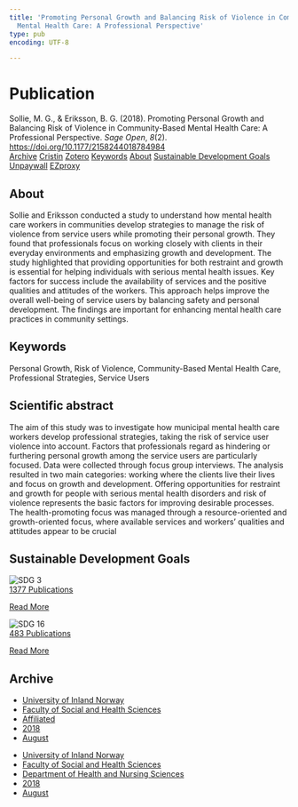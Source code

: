 ```yaml
---
title: 'Promoting Personal Growth and Balancing Risk of Violence in Community-Based
  Mental Health Care: A Professional Perspective'
type: pub
encoding: UTF-8

---
```

<h1>Publication</h1>
<article id="csl-bib-container-N8ECTDVH" class="csl-bib-container">
  <div class="csl-bib-body"> <div class="csl-entry">Sollie, M. G., &#38; Eriksson, B. G. (2018). Promoting Personal Growth and Balancing Risk of Violence in Community-Based Mental Health Care: A Professional Perspective. <i>Sage Open</i>, <i>8</i>(2). <a href="https://doi.org/10.1177/2158244018784984">https://doi.org/10.1177/2158244018784984</a></div> </div>
  <div class="csl-bib-buttons">
    <a href="#taxonomy-article-N8ECTDVH" alt="archive" class="csl-bib-button">Archive</a>
    <a href="https://app.cristin.no/results/show.jsf?id=1605256" alt="Cristin" class="csl-bib-button">Cristin</a>
    <a href="http://zotero.org/groups/5881554/items/N8ECTDVH" alt="Zotero" class="csl-bib-button">Zotero</a>
    <a href="#keywords-article-N8ECTDVH" alt="keywords" class="csl-bib-button">Keywords</a>
    <a href="#about-article-N8ECTDVH" alt="about_pub" class="csl-bib-button">About</a>
    <a href="#sdg-article-N8ECTDVH" alt="sdg" class="csl-bib-button">Sustainable Development Goals</a>
    <a href="https://journals.sagepub.com/doi/pdf/10.1177/2158244018784984" alt="Unpaywall" class="csl-bib-button">Unpaywall</a>
    <a href="https://journals.sagepub.com/doi/pdf/10.1177/2158244018784984" alt="EZproxy" class="csl-bib-button">EZproxy</a>
  </div>
  <div id="csl-bib-meta-container-N8ECTDVH"></div>
</article>
<div id="csl-bib-meta-N8ECTDVH" class="csl-bib-meta">
  <article id="about-article-N8ECTDVH" class="about_pub-article">
    <h1>About</h1>
    Sollie and Eriksson conducted a study to understand how mental health care workers in communities develop strategies to manage the risk of violence from service users while promoting their personal growth. They found that professionals focus on working closely with clients in their everyday environments and emphasizing growth and development. The study highlighted that providing opportunities for both restraint and growth is essential for helping individuals with serious mental health issues. Key factors for success include the availability of services and the positive qualities and attitudes of the workers. This approach helps improve the overall well-being of service users by balancing safety and personal development. The findings are important for enhancing mental health care practices in community settings.
  </article>
  <article id="keywords-article-N8ECTDVH" class="keywords-article">
    <h1>Keywords</h1>
    Personal Growth, Risk of Violence, Community-Based Mental Health Care, Professional Strategies, Service Users
  </article>
  <article id="abstract-article-N8ECTDVH" class="abstract-article">
    <h1>Scientific abstract</h1>
    The aim of this study was to investigate how municipal mental health care workers develop professional strategies, taking the risk of service user violence into account. Factors that professionals regard as hindering or furthering personal growth among the service users are particularly focused. Data were collected through focus group interviews. The analysis resulted in two main categories: working where the clients live their lives and focus on growth and development. Offering opportunities for restraint and growth for people with serious mental health disorders and risk of violence represents the basic factors for improving desirable processes. The health-promoting focus was managed through a resource-oriented and growth-oriented focus, where available services and workers’ qualities and attitudes appear to be crucial
  </article>
  <article id="sdg-article-N8ECTDVH" class="sdg-article">
    <h1>Sustainable Development Goals</h1>
    <div class="sdg-container"><div id="sdg3" class="sdg">
        <img src="{{< params subfolder >}}images/sdg/sdg03_en.png" class="image" alt="SDG 3">
        <div class="sdg-overlay">
          <a href="{{< params subfolder >}}en/archive/?sdg=3#archive" class="sdg-publication-count"><span>1377</span> Publications</a>
          <p><a href="https://sdgs.un.org/goals/goal3" class="sdg-read-more">Read More</a></p>
        </div>
      </div> <div id="sdg16" class="sdg">
        <img src="{{< params subfolder >}}images/sdg/sdg16_en.png" class="image" alt="SDG 16">
        <div class="sdg-overlay">
          <a href="{{< params subfolder >}}en/archive/?sdg=16#archive" class="sdg-publication-count"><span>483</span> Publications</a>
          <p><a href="https://sdgs.un.org/goals/goal16" class="sdg-read-more">Read More</a></p>
        </div>
      </div></div>
  </article>
  <article id="taxonomy-article-N8ECTDVH" class="taxonomy-article">
    <h1>Archive</h1>
    <ul>
      <li><a href="{{< params subfolder >}}en/archive/?key=3DCRN523">University of Inland Norway</a></li>
      <li><a href="{{< params subfolder >}}en/archive/?key=IDKFS3MX">Faculty of Social and Health Sciences</a></li>
      <li><a href="{{< params subfolder >}}en/archive/?key=VD6VZ36D">Affiliated</a></li>
      <li><a href="{{< params subfolder >}}en/archive/?key=87227ALI">2018</a></li>
      <li><a href="{{< params subfolder >}}en/archive/?key=WIDZ53JU">August</a></li>
    </ul>
    <ul>
      <li><a href="{{< params subfolder >}}en/archive/?key=3DCRN523">University of Inland Norway</a></li>
      <li><a href="{{< params subfolder >}}en/archive/?key=IDKFS3MX">Faculty of Social and Health Sciences</a></li>
      <li><a href="{{< params subfolder >}}en/archive/?key=GTV4ECMZ">Department of Health and Nursing Sciences</a></li>
      <li><a href="{{< params subfolder >}}en/archive/?key=676HMQBA">2018</a></li>
      <li><a href="{{< params subfolder >}}en/archive/?key=ITZRHEI2">August</a></li>
    </ul>
  </article>
</div>
